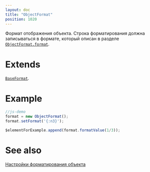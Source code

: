 ```yaml
---
layout: doc
title: "ObjectFormat"
position: 1020
---
```


Формат отображения объекта. Строка форматирования должна записываться в формате, который описан в разделе [`ObjectFormat.format`](ObjectFormat.format). 

# Extends

[`BaseFormat`](../BaseFormat).

# Example

```js
//js-demo
format = new ObjectFormat();
format.setFormat('{:n3}');

$elementForExample.append(format.formatValue(1/3));
```

# See also

[Настройки форматирования объекта](ObjectFormat.format)
